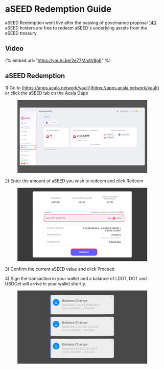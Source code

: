 # aSEED Redemption Guide

aSEED Redemption went live after the passing of governance proposal [140](https://acala.subsquare.io/democracy/referenda/140). aSEED holders are free to redeem aSEED's underlying assets from the aSEED treasury.&#x20;

## Video

{% embed url="https://youtu.be/2e77MhAVBgE" %}

## aSEED Redemption

1\) Go to [https://apps.acala.network/vault](https://apps.acala.network/vault) or click the aSEED tab on the Acala Dapp

<figure><img src="../../.gitbook/assets/aSEED Tab.png" alt=""><figcaption></figcaption></figure>

2\) Enter the amount of aSEED you wish to redeem and click Redeem

<figure><img src="../../.gitbook/assets/Enter amount aseed (2).png" alt=""><figcaption></figcaption></figure>

3\) Confirm the current aSEED value and click Proceed

4\) Sign the transaction in your wallet and a balance of LDOT, DOT and USDCet will arrive in your wallet shortly.&#x20;

<figure><img src="../../.gitbook/assets/Balance change (1).png" alt=""><figcaption></figcaption></figure>

